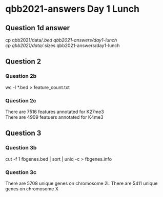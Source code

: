 # qbb2021-answers Day 1 Lunch
## Question 1d answer
cp qbb2021/data/*.bed qbb2021-answers/day1-lunch <br/>
cp qbb2021/data/*.sizes qbb2021-answers/day1-lunch

## Question 2
### Question 2b
wc -l *.bed > feature_count.txt

### Question 2c
There are 7516 features annotated for K27me3 <br/>
There are 4909 featuers annotated for K4me3

## Question 3
### Question 3b
cut -f 1 fbgenes.bed | sort | uniq -c > fbgenes.info

### Question 3c
There are 5708 unique genes on chromosome 2L
There are 5411 unique genes on chromosome X
